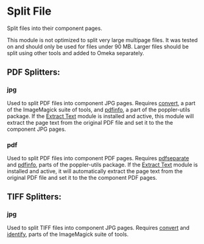 # Split File

Split files into their component pages.

This module is not optimized to split very large multipage files. It was tested
on and should only be used for files under 90 MB. Larger files should be split
using other tools and added to Omeka separately.

## PDF Splitters:

### jpg

Used to split PDF files into component JPG pages. Requires [convert](https://linux.die.net/man/1/convert),
a part of the ImageMagick suite of tools, and [pdfinfo](https://linux.die.net/man/1/pdfinfo),
a part of the poppler-utils package. If the [Extract Text](https://github.com/omeka-s-modules/ExtractText)
module is installed and active, this module will extract the page text from the
original PDF file and set it to the the component JPG pages.

### pdf

Used to split PDF files into component PDF pages. Requires [pdfseparate](https://www.mankier.com/1/pdfseparate)
and [pdfinfo](https://linux.die.net/man/1/pdfinfo), parts of the poppler-utils
package. If the [Extract Text](https://github.com/omeka-s-modules/ExtractText)
module is installed and active, it will automatically extract the page text from
the original PDF file and set it to the the component PDF pages.


## TIFF Splitters:

### jpg

Used to split TIFF files into component JPG pages. Requires [convert](https://linux.die.net/man/1/convert)
and [identify](https://linux.die.net/man/1/identify), parts of the ImageMagick
suite of tools.

